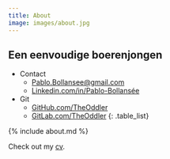 ```yaml
---
title: About
image: images/about.jpg
---
```


## Een eenvoudige boerenjongen

- Contact
  - [Pablo.Bollansee@gmail.com](mailto:pablo.bollansee@gmail.com)
  - [Linkedin.com/in/Pablo-Bollansée](https://www.linkedin.com/in/pablo-bollans%C3%A9e/)
- Git
  - [GitHub.com/TheOddler](https://github.com/TheOddler/)
  - [GitLab.com/TheOddler](https://gitlab.com/TheOddler/)
{: .table_list}

{% include about.md %}

Check out my [cv]({{site.baseurl}}/cv).
